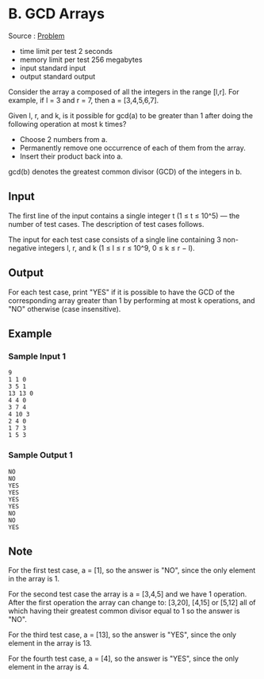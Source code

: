 # B. GCD Arrays

Source : [Problem](https://codeforces.com/problemset/problem/1629/B)

- time limit per test 2 seconds
- memory limit per test 256 megabytes
- input standard input
- output standard output

Consider the array a composed of all the integers in the range [l,r]. For example, if l = 3 and r = 7, then a = [3,4,5,6,7].

Given l, r, and k, is it possible for gcd(a) to be greater than 1 after doing the following operation at most k times?

- Choose 2 numbers from a.
- Permanently remove one occurrence of each of them from the array.
- Insert their product back into a.

gcd(b) denotes the greatest common divisor (GCD) of the integers in b.

## Input

The first line of the input contains a single integer t (1 ≤ t ≤ 10^5) — the number of test cases. The description of test cases follows.

The input for each test case consists of a single line containing 3 non-negative integers l, r, and k (1 ≤ l ≤ r ≤ 10^9, 0 ≤ k ≤ r − l).

## Output

For each test case, print "YES" if it is possible to have the GCD of the corresponding array greater than 1 by performing at most k operations, and "NO" otherwise (case insensitive).

## Example

### Sample Input 1

    9
    1 1 0
    3 5 1
    13 13 0
    4 4 0
    3 7 4
    4 10 3
    2 4 0
    1 7 3
    1 5 3

### Sample Output 1

    NO
    NO
    YES
    YES
    YES
    YES
    NO
    NO
    YES

## Note

For the first test case, a = [1], so the answer is "NO", since the only element in the array is 1.

For the second test case the array is a = [3,4,5] and we have 1 operation. After the first operation the array can change to: [3,20], [4,15] or [5,12] all of which having their greatest common divisor equal to 1 so the answer is "NO".

For the third test case, a = [13], so the answer is "YES", since the only element in the array is 13.

For the fourth test case, a = [4], so the answer is "YES", since the only element in the array is 4.
